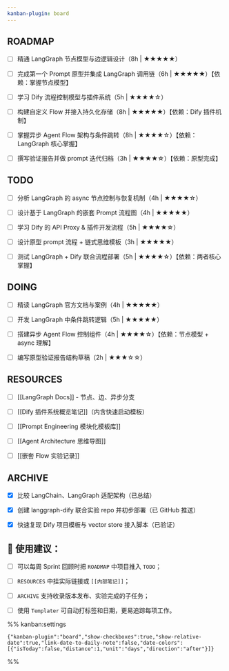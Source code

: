 ```yaml
---
kanban-plugin: board
---
```


## ROADMAP

- [ ] 精通 LangGraph 节点模型与边逻辑设计（8h | ★★★★★）
- [ ] 完成第一个 Prompt 原型并集成 LangGraph 调用链（6h | ★★★★★）【依赖：掌握节点模型】
- [ ] 学习 Dify 流程控制模型与插件系统（5h | ★★★★☆）
- [ ] 构建自定义 Flow 并接入持久化存储（8h | ★★★★★）【依赖：Dify 插件机制】
- [ ] 掌握异步 Agent Flow 架构与条件跳转（8h | ★★★★☆）【依赖：LangGraph 核心掌握】
- [ ] 撰写验证报告并做 prompt 迭代归档（3h | ★★★★☆）【依赖：原型完成】


## TODO

- [ ] 分析 LangGraph 的 async 节点控制与恢复机制（4h | ★★★★☆）
- [ ] 设计基于 LangGraph 的嵌套 Prompt 流程图（4h | ★★★★★）
- [ ] 学习 Dify 的 API Proxy & 插件开发流程（5h | ★★★★☆）
- [ ] 设计原型 prompt 流程 + 链式思维模板（3h | ★★★★★）
- [ ] 测试 LangGraph + Dify 联合流程部署（5h | ★★★★☆）【依赖：两者核心掌握】


## DOING

- [ ] 精读 LangGraph 官方文档与案例（4h | ★★★★★）
- [ ] 开发 LangGraph 中条件跳转逻辑（5h | ★★★★★）
- [ ] 搭建异步 Agent Flow 控制组件（4h | ★★★★☆）【依赖：节点模型 + async 理解】
- [ ] 编写原型验证报告结构草稿（2h | ★★★☆☆）


## RESOURCES

- [ ] [[LangGraph Docs]] - 节点、边、异步分支
- [ ] [[Dify 插件系统概览笔记]]（内含快速启动模板）
- [ ] [[Prompt Engineering 模块化模板库]]
- [ ] [[Agent Architecture 思维导图]]
- [ ] [[嵌套 Flow 实验记录]]


## ARCHIVE

- [x] 比较 LangChain、LangGraph 适配架构（已总结）
- [x] 创建 langgraph-dify 联合实验 repo 并初步部署（已 GitHub 推送）
- [x] 快速复现 Dify 项目模板与 vector store 接入脚本（已验证）


## 🧠 使用建议：

- [ ] 可以每周 Sprint 回顾时把 `ROADMAP` 中项目推入 `TODO`；
- [ ] `RESOURCES` 中挂实际链接或 `[[内部笔记]]`；
- [ ] `ARCHIVE` 支持收录版本发布、实验完成的子任务；
- [ ] 使用 `Templater` 可自动打标签和日期，更易追踪每项工作。




%% kanban:settings
```
{"kanban-plugin":"board","show-checkboxes":true,"show-relative-date":true,"link-date-to-daily-note":false,"date-colors":[{"isToday":false,"distance":1,"unit":"days","direction":"after"}]}
```
%%